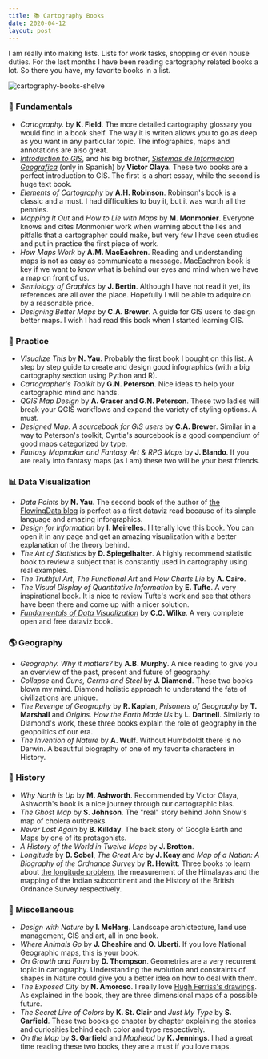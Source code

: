 ```yaml
---
title: 📚 Cartography Books
date: 2020-04-12
layout: post
---
```


I am really into making lists. Lists for work tasks, shopping or even house duties. For the last months I have been reading cartography related books a lot. So there you have, my favorite books in a list.

![cartography-books-shelve](https://github.com/ramiroaznar/blog/blob/master/assets/imgs/2020-04-12-books.jpg?raw=true)

### 🎼 Fundamentals

* _Cartography._ by **K. Field**. The more detailed cartography glossary you would find in a book shelf. The way it is writen allows you to go as deep as you want in any particular topic. The infographics, maps and annotations are also great.
* [_Introduction to GIS_](https://volaya.github.io/gis-book/en/index.html), and his big brother, [_Sistemas de Informacion Geografica_](https://volaya.github.io/libro-sig/) (only in Spanish) by **Victor Olaya**. These two books are a perfect introduction to GIS. The first is a short essay, while the second is huge text book.
* _Elements of Cartography_ by **A.H. Robinson**. Robinson's book is a classic and a must. I had difficulties to buy it, but it was worth all the pennies. 
* _Mapping It Out_ and _How to Lie with Maps_ by **M. Monmonier**. Everyone knows and cites Monmonier work when warning about the lies and pitfalls that a cartographer could make, but very few I have seen studies and put in practice the first piece of work.
* _How Maps Work_ by **A.M. MacEachren**. Reading and understanding maps is not as easy as communicate a message. MacEachren book is key if we want to know what is behind our eyes and mind when we have a map on front of us. 
* _Semiology of Graphics_ by **J. Bertin**. Although I have not read it yet, its references are all over the place. Hopefully I will be able to adquire on by a reasonable price.
* _Designing Better Maps_ by **C.A. Brewer**. A guide for GIS users to design better maps. I wish I had read this book when I started learning GIS.


### 🎸 Practice

* _Visualize This_ by **N. Yau**. Probably the first book I bought on this list. A step by step guide to create and design good infographics (with a big cartography section using Python and R).
* _Cartographer's Toolkit_ by **G.N. Peterson**. Nice ideas to help your cartographic mind and hands.
* _QGIS Map Design_ by **A. Graser and G.N. Peterson**. These two ladies will break your QGIS workflows and expand the variety of styling options. A must.
* _Designed Map. A sourcebook for GIS users_ by **C.A. Brewer**. Similar in a way to Peterson's toolkit, Cyntia's sourcebook is a good compendium of good maps categorized by type.
* _Fantasy Mapmaker and Fantasy Art & RPG Maps_ by **J. Blando**. If you are really into fantasy maps (as I am) these two will be your best friends.

### 📊 Data Visualization

* _Data Points_ by **N. Yau**. The second book of the author of [the FlowingData blog](https://flowingdata.com/) is perfect as a first dataviz read because of its simple language and amazing inforgraphics.
* _Design for Information_ by **I. Meirelles**. I literally love this book. You can open it in any page and get an amazing visualization with a better explanation of the theory behind.
* _The Art of Statistics_ by **D. Spiegelhalter**. A highly recommend statistic book to review a subject that is constantly used in cartography using real examples.
* _The Truthful Art_, _The Functional Art_ and _How Charts Lie_ by **A. Cairo**.
* _The Visual Display of Quantitative Information_ by **E. Tufte**. A very inspirational book. It is nice to review Tufte's work and see that others have been there and come up with a nicer solution.
* [_Fundamentals of Data Visualization_](https://serialmentor.com/dataviz/) by **C.O. Wilke**. A very complete open and free dataviz book.

### 🌎 Geography

* _Geography. Why it matters?_ by **A.B. Murphy**. A nice reading to give you an overview of the past, present and future of geography.
* _Collapse_ and _Guns, Germs and Steel_ by **J. Diamond**. These two books blown my mind. Diamond holistic approach to understand the fate of civilizations are unique. 
* _The Revenge of Geography_ by **R. Kaplan**,  _Prisoners of Geography_ by **T. Marshall** and _Origins. How the Earth Made Us_ by **L. Dartnell**. Similarly to Diamond's work, these three books explain the role of geography in the geopolitics of our era.
* _The Invention of Nature_ by **A. Wulf**. Without Humbdoldt there is no Darwin. A beautiful biography of one of my favorite characters in History.

### 📜 History

* _Why North is Up_ by **M. Ashworth**. Recommended by Victor Olaya, Ashworth's book is a nice journey through our cartographic bias.
* _The Ghost Map_ by **S. Johnson**. The "real" story behind John Snow's map of cholera outbreaks.
* _Never Lost Again_ by **B. Killday**. The back story of Google Earth and Maps by one of its protagonists.
* _A History of the World in Twelve Maps_ by **J. Brotton**.
* _Longitude_ by **D. Sobel**, _The Great Arc_ by **J. Keay** and _Map of a Nation: A Biography of the Ordnance Survey_ by **R. Hewitt**. Three books to learn about [the longitude problem](https://en.wikipedia.org/wiki/History_of_longitude#Problem_of_longitude), the measurement of the Himalayas and the mapping of the Indian subcontinent and the History of the British Ordnance Survey respectively.

### 🎲 Miscellaneous

* _Design with Nature_ by **I. McHarg**. Landscape archictecture, land use management, GIS and art, all in one book.
* _Where Animals Go_ by **J. Cheshire** and **O. Uberti**. If you love National Geographic maps, this is your book.
* _On Growth and Form_ by **D. Thompson**. Geometries are a very recurrent topic in cartography. Understanding the evolution and constraints of shapes in Nature could give you a better idea on how to deal with them.
* _The Exposed City_ by **N. Amoroso**. I really love [Hugh Ferriss's drawings](https://en.wikipedia.org/wiki/The_Metropolis_of_Tomorrow). As explained in the book, they are three dimensional maps of a possible future.
* _The Secret Live of Colors_ by **K. St. Clair** and _Just My Type_ by **S. Garfield**. These two books go chapter by chapter explaining the stories and curiosities behind each color and type respectively.
* _On the Map_ by **S. Garfield** and _Maphead_ by **K. Jennings**. I had a great time reading these two books, they are a must if you love maps.
